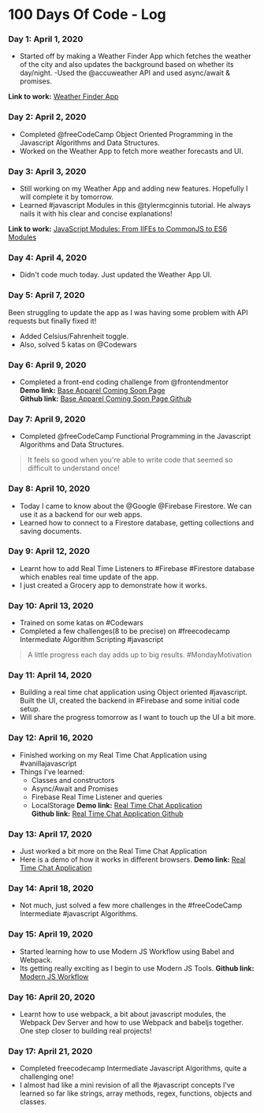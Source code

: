 # 100 Days Of Code - Log

### Day 1: April 1, 2020

- Started off by making a Weather Finder App which fetches the weather of the city and also updates the background based on whether its day/night.
-Used the @accuweather API and used async/await & promises. 

**Link to work:** [Weather Finder App](https://tjgillweb.github.io/Weather-App/)

### Day 2: April 2, 2020 

- Completed @freeCodeCamp Object Oriented Programming in the Javascript Algorithms and Data Structures.
- Worked on the Weather App to fetch more weather forecasts and UI.

### Day 3: April 3, 2020

- Still working on my Weather App and adding new features. Hopefully I will complete it by tomorrow.
- Learned #javascript Modules in this @tylermcginnis tutorial. He always nails it with his clear and concise explanations!

**Link to work:** [JavaScript Modules: From IIFEs to CommonJS to ES6 Modules](https://youtu.be/qJWALEoGge4)

### Day 4: April 4, 2020

- Didn't code much today. Just updated the Weather App UI. 

### Day 5: April 7, 2020
Been struggling to update the app as I was having some problem with API requests but finally fixed it!
- Added Celsius/Fahrenheit toggle.
- Also, solved 5 katas on @Codewars

### Day 6: April 9, 2020
- Completed a front-end coding challenge from @frontendmentor  
**Demo link:** [Base Apparel Coming Soon Page](https://tjgillweb.github.io/Frontend-Mentor-Challenges/Base%20Apparel%20Coming%20Soon%20Page/)  
**Github link:** [Base Apparel Coming Soon Page Github](https://github.com/tjgillweb/Frontend-Mentor-Challenges/tree/master/Base%20Apparel%20Coming%20Soon%20Page)

### Day 7: April 9, 2020
- Completed @freeCodeCamp Functional Programming in the Javascript Algorithms and Data Structures.
> It feels so good when you're able to write code that seemed so difficult to understand once!

### Day 8: April 10, 2020
- Today I came to know about the @Google @Firebase Firestore. We can use it as a backend for our web apps.
- Learned how to connect to a Firestore database, getting collections and saving documents.

### Day 9: April 12, 2020
- Learnt how to add Real Time Listeners to #Firebase #Firestore database which enables real time update of the app.
- I just created a Grocery app to demonstrate how it works.

### Day 10: April 13, 2020
- Trained on some katas on #Codewars
- Completed a few challenges(8 to be precise) on #freecodecamp Intermediate Algorithm Scripting #javascript

> A little progress each day adds up to big results. #MondayMotivation

### Day 11: April 14, 2020
- Building a real time chat application using Object oriented #javascript. Built the UI, created the backend in #Firebase and some initial code setup.
- Will share the progress tomorrow as I want to touch up the UI a bit more. 

### Day 12: April 16, 2020
- Finished working on my Real Time Chat Application using #vanillajavascript
- Things I've learned:
  - Classes and constructors
  - Async/Await and Promises
  - Firebase Real Time Listener and queries
  - LocalStorage
**Demo link:** [Real Time Chat Application](https://tjgillweb.github.io/Real-Time-Chat-Application/)  
**Github link:** [Real Time Chat Application Github](https://github.com/tjgillweb/Real-Time-Chat-Application)

### Day 13: April 17, 2020
- Just worked a bit more on the Real Time Chat Application
- Here is a demo of how it works in different browsers.
**Demo link:** [Real Time Chat Application](https://tjgillweb.github.io/Real-Time-Chat-Application/) 

### Day 14: April 18, 2020
- Not much, just solved a few more challenges in the #freeCodeCamp Intermediate #javascript Algorithms.

### Day 15: April 19, 2020
- Started learning how to use Modern JS Workflow using Babel and Webpack.
- Its getting really exciting as I begin to use Modern JS Tools. 
**Github link:** [Modern JS Workflow](https://github.com/tjgillweb/Modern-JS-Workflow)

### Day 16: April 20, 2020
- Learnt how to use webpack, a bit about javascript modules, the Webpack Dev Server and how to use Webpack and babeljs together. One step closer to building real projects!
 
### Day 17: April 21, 2020
- Completed freecodecamp Intermediate Javascript Algorithms, quite a challenging one!
- I almost had like a mini revision of all the #javascript concepts I've learned so far like strings, array methods, regex, functions, objects and classes.
